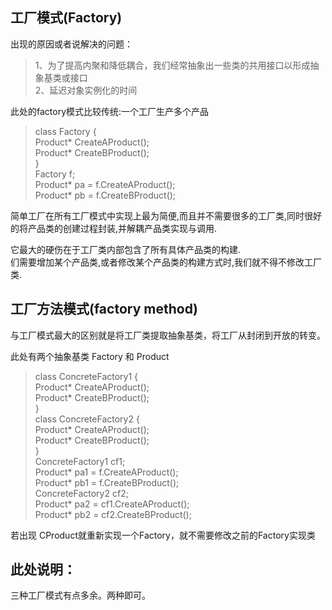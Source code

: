 工厂模式(Factory)
--------------  

出现的原因或者说解决的问题：  
>1、为了提高内聚和降低耦合，我们经常抽象出一些类的共用接口以形成抽象基类或接口  
>2、延迟对象实例化的时间  

此处的factory模式比较传统:一个工厂生产多个产品

>class Factory {  
>    Product* CreateAProduct();  
>    Product* CreateBProduct();  
>}  
>Factory f;  
>Product* pa = f.CreateAProduct();  
>Product* pb = f.CreateBProduct();  

简单工厂在所有工厂模式中实现上最为简便,而且并不需要很多的工厂类,同时很好的将产品类的创建过程封装,并解耦产品类实现与调用.

它最大的硬伤在于工厂类内部包含了所有具体产品类的构建.  
们需要增加某个产品类,或者修改某个产品类的构建方式时,我们就不得不修改工厂类.  


工厂方法模式(factory method)
----------------------------  
与工厂模式最大的区别就是将工厂类提取抽象基类，将工厂从封闭到开放的转变。

此处有两个抽象基类 Factory 和 Product  
>class ConcreteFactory1 {  
>    Product* CreateAProduct();  
>    Product* CreateBProduct();  
>}  
>class ConcreteFactory2 {  
>    Product* CreateAProduct();  
>    Product* CreateBProduct();  
>}   
>ConcreteFactory1 cf1;  
>Product* pa1 = f.CreateAProduct();  
>Product* pb1 = f.CreateBProduct();  
>ConcreteFactory2 cf2;  
>Product* pa2 = cf1.CreateAProduct();  
>Product* pb2 = cf2.CreateBProduct();  

若出现 CProduct就重新实现一个Factory，就不需要修改之前的Factory实现类  

此处说明：
--------
三种工厂模式有点多余。两种即可。